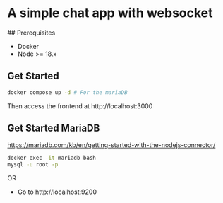 # A simple chat app with websocket

## Prerequisites

- Docker
- Node >= 18.x

## Get Started

```bash
docker compose up -d # For the mariaDB
```

Then access the frontend at http://localhost:3000

## Get Started MariaDB

https://mariadb.com/kb/en/getting-started-with-the-nodejs-connector/

```bash
docker exec -it mariadb bash
mysql -u root -p
```

OR

- Go to http://localhost:9200
